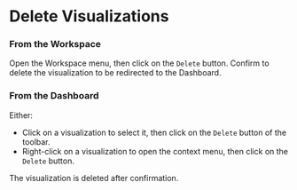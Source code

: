 # Delete Visualizations

### From the Workspace

Open the Workspace menu, then click on the ```Delete``` button. Confirm to delete the visualization to be redirected to the Dashboard.

### From the Dashboard

Either:

* Click on a visualization to select it, then click on the ```Delete``` button of the toolbar.
* Right-click on a visualization to open the context menu, then click on the ```Delete``` button.

The visualization is deleted after confirmation.
